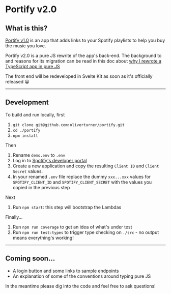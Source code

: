 # Portify v2.0

## What is this?
[Portify v1.0](https://www.portify.rocks) is an app that adds links to your Spotify playlists to help you buy the music you love. 

Portify v2.0 is a pure JS rewrite of the app's back-end. The background to and reasons for its migration can be read in this doc about [why I rewrote a TypeScript app in pure JS](docs/background.md)

The front end will be redeveloped in Svelte Kit as soon as it's officially released 😀

---

## Development

To build and run locally, first

1. `git clone git@github.com:oliverturner/portify.git`
1. `cd ./portify`
1. `npm install`

Then
1. Rename `demo.env` to `.env`
1. Log in to [Spotify's developer portal](https://developer.spotify.com/dashboard/login)
1. Create a new application and copy the resulting `Client ID` and `Client Secret` values.
1. In your renamed `.env` file replace the dummy `xxx...xxx` values for `SPOTIFY_CLIENT_ID` and `SPOTIFY_CLIENT_SECRET` with the values you copied in the previous step

Next
1. Run `npm start`: this step will bootstrap the Lambdas

Finally...
1. Run `npm run coverage` to get an idea of what's under test
1. Run `npm run test:types` to trigger type checking on `./src` - no output means everything's working!

---

## Coming soon...
- A login button and some links to sample endpoints
- An explanation of some of the conventions around typing pure JS

In the meantime please dig into the code and feel free to ask questions!

